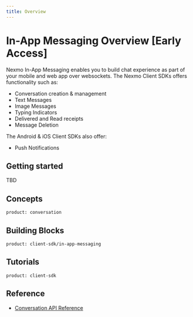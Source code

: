 ```yaml
---
title: Overview
---
```


# In-App Messaging Overview [Early Access]

Nexmo In-App Messaging enables you to build chat experience as part of your mobile and web app over websockets. The Nexmo Client SDKs offers functionality such as:

* Conversation creation & management
* Text Messages
* Image Messages
* Typing Indicators
* Delivered and Read receipts
* Message Deletion

The Android & iOS Client SDKs also offer:

* Push Notifications

## Getting started

TBD

## Concepts

```concept_list
product: conversation
```

## Building Blocks

```building_block_list
product: client-sdk/in-app-messaging
```

## Tutorials

```tutorials
product: client-sdk
```

## Reference

* [Conversation API Reference](/api/conversation)
